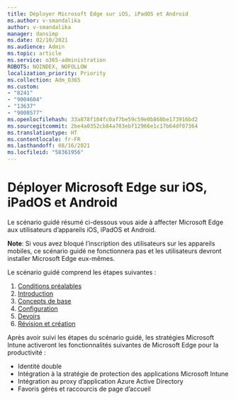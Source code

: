```yaml
---
title: Déployer Microsoft Edge sur iOS, iPadOS et Android
ms.author: v-smandalika
author: v-smandalika
manager: dansimp
ms.date: 02/10/2021
ms.audience: Admin
ms.topic: article
ms.service: o365-administration
ROBOTS: NOINDEX, NOFOLLOW
localization_priority: Priority
ms.collection: Adm_O365
ms.custom:
- "8241"
- "9004604"
- "13637"
- "9008577"
ms.openlocfilehash: 33a878f104fc0af7be59c59e0b860be173916bd2
ms.sourcegitcommit: 2be4a0352cb84a703ebf12966e1c17b64df07364
ms.translationtype: HT
ms.contentlocale: fr-FR
ms.lasthandoff: 08/16/2021
ms.locfileid: "58361956"
---
```

# <a name="deploy-microsoft-edge-to-ios-ipados-and-android"></a>Déployer Microsoft Edge sur iOS, iPadOS et Android

Le scénario guidé résumé ci-dessous vous aide à affecter Microsoft Edge aux utilisateurs d’appareils iOS, iPadOS et Android.

**Note**: Si vous avez bloqué l’inscription des utilisateurs sur les appareils mobiles, ce scénario guidé ne fonctionnera pas et les utilisateurs devront installer Microsoft Edge eux-mêmes.

Le scénario guidé comprend les étapes suivantes :

1. [Conditions préalables](https://docs.microsoft.com/mem/intune/fundamentals/guided-scenarios-edge#prerequisites)
2. [Introduction](https://docs.microsoft.com/mem/intune/fundamentals/guided-scenarios-edge#step-1---introduction)
3. [Concepts de base](https://docs.microsoft.com/mem/intune/fundamentals/guided-scenarios-edge#step-2---basics)
4. [Configuration](https://docs.microsoft.com/mem/intune/fundamentals/guided-scenarios-edge#step-3---configuration)
5. [Devoirs](https://docs.microsoft.com/mem/intune/fundamentals/guided-scenarios-edge#step-4---assignments)
6. [Révision et création](https://docs.microsoft.com/mem/intune/fundamentals/guided-scenarios-edge#step-5---review--create)

Après avoir suivi les étapes du scénario guidé, les stratégies Microsoft Intune activeront les fonctionnalités suivantes de Microsoft Edge pour la productivité :

- Identité double
- Intégration à la stratégie de protection des applications Microsoft Intune
- Intégration au proxy d’application Azure Active Directory
- Favoris gérés et raccourcis de page d’accueil
